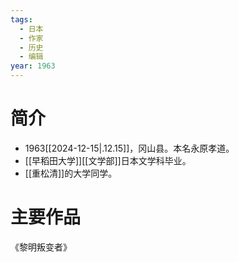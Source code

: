 ```yaml
---
tags:
  - 日本
  - 作家
  - 历史
  - 编辑
year: 1963
---
```

# 简介

- 1963[[2024-12-15|.12.15]]，冈山县。本名永原孝道。
- [[早稻田大学]][[文学部]]日本文学科毕业。
- [[重松清]]的大学同学。
# 主要作品

《黎明叛变者》